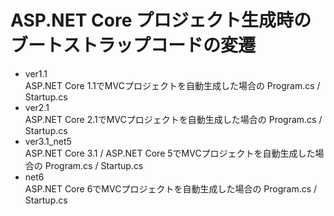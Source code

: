 # ASP.NET Core プロジェクト生成時のブートストラップコードの変遷  
- ver1.1  
ASP.NET Core 1.1でMVCプロジェクトを自動生成した場合の Program.cs / Startup.cs  
- ver2.1  
ASP.NET Core 2.1でMVCプロジェクトを自動生成した場合の Program.cs / Startup.cs  
- ver3.1_net5  
ASP.NET Core 3.1 / ASP.NET Core 5でMVCプロジェクトを自動生成した場合の Program.cs / Startup.cs  
- net6  
ASP.NET Core 6でMVCプロジェクトを自動生成した場合の Program.cs / Startup.cs  